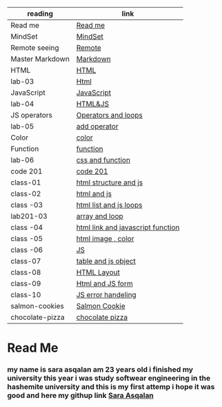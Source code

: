reading        | link |
------------   | ------------- |
Read me        | [Read me](https://saraasqalan.github.io/reading-notes/)|
MindSet        |[MindSet](https://saraasqalan.github.io/reading-notes/MindSet)|
Remote seeing  | [Remote](https://saraasqalan.github.io/reading-notes/seeing)|
Master Markdown| [Markdown](https://saraasqalan.github.io/reading-notes/Mastering%20Markdown)|
 HTML          | [HTML](https://saraasqalan.github.io/reading-notes/html)|
 lab-03        | [Html](https://saraasqalan.github.io/lab-assignment/)|
 JavaScript    |[JavaScript](https://saraasqalan.github.io/reading-notes/JS)|
 lab-04        |[HTML&JS](https://saraasqalan.github.io/lab-assignment/)|
JS operators   |[Operators and loops](https://saraasqalan.github.io/reading-notes/JSoperators)|
lab-05         |[add operator]( https://saraasqalan.github.io/lab-assignment/ )|
Color          |[color](https://saraasqalan.github.io/reading-notes/color)|
Function       |[function](https://saraasqalan.github.io/reading-notes/function)|
lab-06         |[css and function](https://saraasqalan.github.io/lab-assignment/)|
code 201       | [code 201](https://saraasqalan.github.io/reading-note/)|
class-01       |[html structure and js](https://saraasqalan.github.io/reading-note/class-01)
class-02       | [html and js](https://saraasqalan.github.io/reading-notes/class-02)
class -03      | [html list and js loops](https://saraasqalan.github.io/reading-notes/class-03)
lab201-03      |[array and loop](https://saraasqalan.github.io/aboutme/)   
class -04      |[html link and javascript function](https://saraasqalan.github.io/reading-notes/class-04)
class -05      |[html image , color](https://saraasqalan.github.io/reading-notes/class-05)
class -06      |[JS](https://saraasqalan.github.io/reading-notes/class-06)
class-07       |[table and js object](https://saraasqalan.github.io/reading-notes/class-07)
class-08       |[HTML Layout](https://saraasqalan.github.io/reading-notes/class-08)
class-09       |[Html and JS form](https://saraasqalan.github.io/reading-notes/class-09)
class-10       |[JS error handeling](https://saraasqalan.github.io/reading-notes/class-10)
salmon-cookies|[Salmon Cookie](https://saraasqalan.github.io/cookie-stand/)
chocolate-pizza|[chocolate pizza](https://saraasqalan.github.io/chocolate-pizza/) 
# Read Me
### my name is sara asqalan am 23 years old i finished my university this year i was study softwear engineering in the hashemite university and this is my first attemp i hope it was good and here my githup link [Sara Asqalan](https://github.com/saraasqalan)
